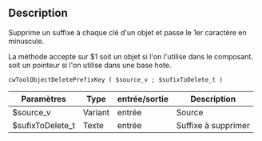 ## Description
Supprime un suffixe à chaque clé d'un objet et passe le 1er caractère en minuscule.

La méthode accepte sur $1 soit un objet si l'on l'utilise dans le composant.
                          soit un pointeur si l'on utilise dans une base hote.

```4d
cwToolObjectDeletePrefixKey ( $source_v ; $sufixToDelete_t )
```

| Paramètres       | Type    | entrée/sortie | Description |
| ---------------- | ------- | ------------- | ----------- |
| $source_v        | Variant | entrée        | Source      |
| $sufixToDelete_t | Texte   | entrée        | Suffixe à supprimer |